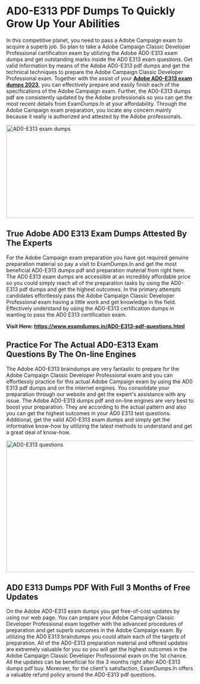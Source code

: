 <h1><strong>AD0-E313 PDF Dumps To Quickly Grow Up Your Abilities</strong></h1>
<p>In this competitive planet, you need to pass a Adobe Campaign exam to acquire a superb job. So plan to take a Adobe Campaign Classic Developer Professional certification exam by utilizing the Adobe AD0-E313 exam dumps and get outstanding marks inside the AD0 E313 exam questions. Get valid Information by means of the Adobe AD0-E313 pdf dumps and get the technical techniques to prepare the Adobe Campaign Classic Developer Professional exam. Together with the assist of your <strong><a href="https://www.examdumps.in/AD0-E313-pdf-questions.html">Adobe AD0-E313 exam dumps 2023</a></strong>, you can effectively prepare and easily finish each of the specifications of the Adobe Campaign exam. Further, the AD0-E313 dumps pdf are consistently updated by the Adobe professionals so you can get the most recent details from ExamDumps.In at your affordability. Through the Adobe Campaign exam preparation, you locate any concern mainly because it really is authorized and attested by the Adobe professionals.</p>
<p><img src="https://i.ibb.co/zxJwW90/Copy-of-Online-Classes-Twitter-header-post-Made-with-Poster-My-Wall-1.png" alt="AD0-E313 exam dumps" width="750" height="250" /></p>
<h2><strong>True Adobe AD0 E313 Exam Dumps Attested By The Experts</strong></h2>
<p>For the Adobe Campaign exam preparation you have got required genuine preparation material so pay a visit to ExamDumps.In and get the most beneficial AD0-E313 dumps pdf and preparation material from right here. The AD0 E313 exam dumps are accessible at an incredibly affordable price so you could simply reach all of the preparation tasks by using the AD0-E313 pdf dumps and get the highest outcomes. In the primary attempts candidates effortlessly pass the Adobe Campaign Classic Developer Professional exam having a little work and get knowledge in the field. Effectively understand by using the AD0-E313 certification dumps in wanting to pass the AD0 E313 certification exam.</p>
<p><strong>Visit Here:&nbsp;<a href="https://www.examdumps.in/AD0-E313-pdf-questions.html">https://www.examdumps.in/AD0-E313-pdf-questions.html</a></strong></p>
<h2><strong>Practice For The Actual AD0-E313 Exam Questions By The On-line Engines</strong></h2>
<p>The Adobe AD0-E313 braindumps are very fantastic to prepare for the Adobe Campaign Classic Developer Professional exam and you can effortlessly practice for this actual Adobe Campaign exam by using the AD0 E313 pdf dumps and on the internet engines. You consolidate your preparation through our website and get the expert's assistance with any issue. The Adobe AD0-E313 dumps pdf and on-line engines are very best to boost your preparation. They are according to the actual pattern and also you can get the highest outcomes in your AD0 E313 test questions. Additional, get the valid AD0-E313 exam dumps and simply get the informative know-how by utilizing the latest methods to understand and get a great deal of know-how.</p>
<p><a href="https://www.examdumps.in/AD0-E313-pdf-questions.html"><img src="https://i.ibb.co/QkNtdwY/Copy-of-Zoom-Online-Classes-Facebook-Share-Po-Made-with-Poster-My-Wall-1.jpg" alt="AD0-E313 questions" width="670" height="352" /></a></p>
<h2><strong>AD0 E313 Dumps PDF With Full 3 Months of Free Updates</strong></h2>
<p>On the Adobe AD0-E313 exam dumps you get free-of-cost updates by using our web page. You can prepare your Adobe Campaign Classic Developer Professional exam together with the advanced procedures of preparation and get superb outcomes in the Adobe Campaign exam. By utilizing the AD0 E313 braindumps you could attain each of the targets of preparation. All of the AD0-E313 preparation material and offered updates are extremely valuable for you so you will get the highest outcomes in the Adobe Campaign Classic Developer Professional exam on the 1st chance. All the updates can be beneficial for the 3 months right after AD0-E313 dumps pdf buy. Moreover, for the client's satisfaction, ExamDumps.In offers a valuable refund policy around the AD0-E313 pdf questions.</p>
